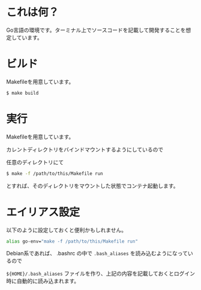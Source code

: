 # これは何？

Go言語の環境です。ターミナル上でソースコードを記載して開発することを想定しています。

# ビルド

Makefileを用意しています。

```sh
$ make build
```

# 実行

Makefileを用意しています。

カレントディレクトリをバインドマウントするようにしているので

任意のディレクトリにて

```sh
$ make -f /path/to/this/Makefile run
```

とすれば、そのディレクトリをマウントした状態でコンテナ起動します。

# エイリアス設定

以下のように設定しておくと便利かもしれません。

```sh
alias go-env="make -f /path/to/this/Makefile run"
```

Debian系であれば、 .bashrc の中で ```.bash_aliases``` を読み込むようになっているので

```${HOME}/.bash_aliases``` ファイルを作り、上記の内容を記載しておくとログイン時に自動的に読み込まれます。

